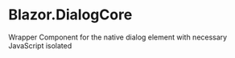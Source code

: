 # Blazor.DialogCore
Wrapper Component for the native dialog element with necessary JavaScript isolated
